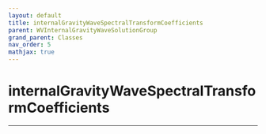 ```yaml
---
layout: default
title: internalGravityWaveSpectralTransformCoefficients
parent: WVInternalGravityWaveSolutionGroup
grand_parent: Classes
nav_order: 5
mathjax: true
---
```


#  internalGravityWaveSpectralTransformCoefficients




---

